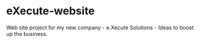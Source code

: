 # eXecute-website
Web site project for my new company - e.Xecute Solutions - Ideas to boost up the business.

